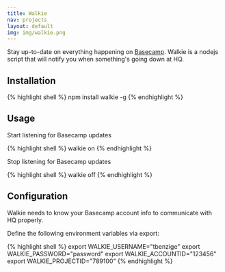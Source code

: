```yaml
---
title: Walkie
nav: projects
layout: default
img: img/walkie.png
---
```


Stay up-to-date on everything happening on
[Basecamp](http://basecamp.com). Walkie is a nodejs script that will
notify you when something's going down at HQ.

## Installation

{% highlight shell %}
npm install walkie -g
{% endhighlight %}

## Usage

Start listening for Basecamp updates

{% highlight shell %}
walkie on
{% endhighlight %}

Stop listening for Basecamp updates

{% highlight shell %}
walkie off
{% endhighlight %}

## Configuration

Walkie needs to know your Basecamp account info to communicate with HQ properly.

Define the following environment variables via export:

{% highlight shell %}
export WALKIE_USERNAME="tbenzige"
export WALKIE_PASSWORD="password"
export WALKIE_ACCOUNTID="123456"
export WALKIE_PROJECTID="789100"
{% endhighlight %}

